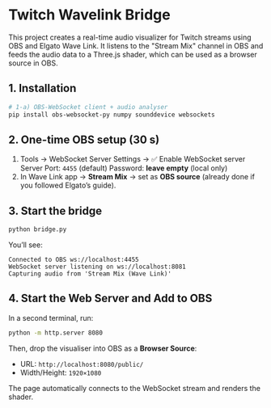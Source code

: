 # Twitch Wavelink Bridge

This project creates a real-time audio visualizer for Twitch streams using OBS and Elgato Wave Link. It listens to the "Stream Mix" channel in OBS and feeds the audio data to a Three.js shader, which can be used as a browser source in OBS.

## 1. Installation

```bash
# 1-a) OBS-WebSocket client + audio analyser
pip install obs-websocket-py numpy sounddevice websockets
```

## 2. One-time OBS setup (30 s)

1.  Tools → WebSocket Server Settings →
    ✅ Enable WebSocket server
    Server Port: `4455` (default)
    Password: **leave empty** (local only)
2.  In Wave Link app → **Stream Mix** → set as **OBS source** (already done if you followed Elgato’s guide).

## 3. Start the bridge

```bash
python bridge.py
```

You’ll see:
```
Connected to OBS ws://localhost:4455
WebSocket server listening on ws://localhost:8081
Capturing audio from 'Stream Mix (Wave Link)'
```

## 4. Start the Web Server and Add to OBS

In a second terminal, run:
```bash
python -m http.server 8080
```

Then, drop the visualiser into OBS as a **Browser Source**:

-   URL: `http://localhost:8080/public/`
-   Width/Height: `1920×1080`

The page automatically connects to the WebSocket stream and renders the shader.
